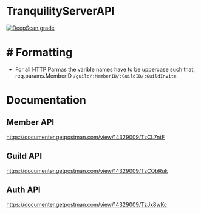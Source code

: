 # TranquilityServerAPI

[![DeepScan grade](https://deepscan.io/api/teams/13554/projects/16524/branches/357480/badge/grade.svg)](https://deepscan.io/dashboard#view=project&tid=13554&pid=16524&bid=357480)

# # Formatting

- For all HTTP Parmas the varible names have to be uppercase such that,
  req.params.MemberID `/guild/:MemberID/:GuildID/:GuildInvite`

# Documentation

## Member API
https://documenter.getpostman.com/view/14329009/TzCL7ntF

## Guild API
https://documenter.getpostman.com/view/14329009/TzCQbRuk

## Auth API
https://documenter.getpostman.com/view/14329009/TzJx8wKc

